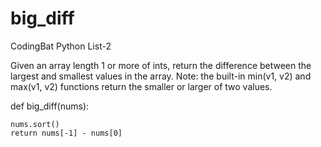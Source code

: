 # big_diff
CodingBat Python List-2

Given an array length 1 or more of ints, return the difference between the largest and smallest values in the array. Note: the built-in min(v1, v2) and max(v1, v2) functions return the smaller or larger of two values.

def big_diff(nums):

    nums.sort()
    return nums[-1] - nums[0]
